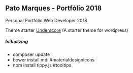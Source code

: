 ## Pato Marques - Portfólio 2018
Personal Portfólio Web Developer 2018

Theme starter [Underscore](https://underscores.me/)
(A starter theme for wordpress)

##### Initializing
* composer update
* bower install mdi #materialdesignicons
* npm install tippy.js #tooltips



